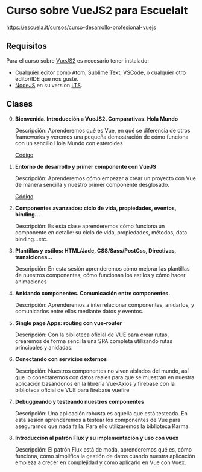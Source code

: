 # Curso sobre VueJS2 para EscuelaIt

  https://escuela.it/cursos/curso-desarrollo-profesional-vuejs

## Requisitos

Para el curso sobre [VueJS2](https://vuejs.org/) es necesario tener instalado:

* Cualquier editor como [Atom](https://atom.io/), [Sublime Text](https://www.sublimetext.com/), [VSCode](https://code.visualstudio.com/), o cualquier otro editor/IDE que nos guste.
* [NodeJS](https://nodejs.org/es/) en su version [LTS](https://nodejs.org/es/download/).

## Clases

0. __Bienvenida. Introducción a VueJS2. Comparativas. Hola Mundo__

    Descripción: Aprenderemos qué es Vue, en qué se diferencia de otros frameworks y veremos una pequeña demostración de cómo funciona con un sencillo Hola Mundo con esteroides

    [Código](https://github.com/EscuelaIt/curso-vue-2017/tree/00-introduccion-a-vuejs2)

1. __Entorno de desarrollo y primer componente con VueJS__

    Descripción: Aprenderemos cómo empezar a crear un proyecto con Vue de manera sencilla y nuestro primer componente desglosado.

    [Código](https://github.com/EscuelaIt/curso-vue-2017/tree/01-entorno-de-desarrollo-y-primer-componente-con-vuejs2)

2. __Componentes avanzados: ciclo de vida, propiedades, eventos, binding…__

    Descripción: Es esta clase aprenderemos cómo funciona un componente en detalle: su ciclo de vida, propiedades, métodos, data binding...etc.

3. __Plantillas y estilos: HTML/Jade, CSS/Sass/PostCss, Directivas, transiciones…__

    Descripción: En esta sesión aprenderemos cómo mejorar las plantillas de nuestros componentes, cómo funcionan los estilos y cómo hacer animaciones

4. __Anidando componentes. Comunicación entre componentes.__

    Descripción: Aprenderemos a interrelacionar componentes, anidarlos, y comunicarlos entre ellos mediante datos y eventos.

5. __Single page Apps: routing con vue-router__

    Descripción: Con la biblioteca oficial de VUE para crear rutas, crearemos de forma sencilla una SPA completa utilizando rutas principales y anidadas.

6. __Conectando con servicios externos__

    Descripción: Nuestros componentes no viven aislados del mundo, así que lo conectaremos con datos reales para que se muestran en nuestra aplicación basandonos en la librería Vue-Axios y firebase con la biblioteca oficial de VUE para firebase vuefire

7. __Debuggeando y testeando nuestros componentes__

    Descripción: Una aplicación robusta es aquella que está testeada. En esta sesión aprenderemos a testear los componentes de Vue para asegurarnos que nada falla. Para ello utilizaremos la biblioteca Karma.

8. __Introducción al patrón Flux y su implementación y uso con vuex__

    Descripción: El patrón Flux está de moda, aprenderemos qué es, cómo funciona, cómo simplifica la gestión de datos cuando nuestra aplicación empieza a crecer en complejidad y cómo aplicarlo en Vue con Vuex.

